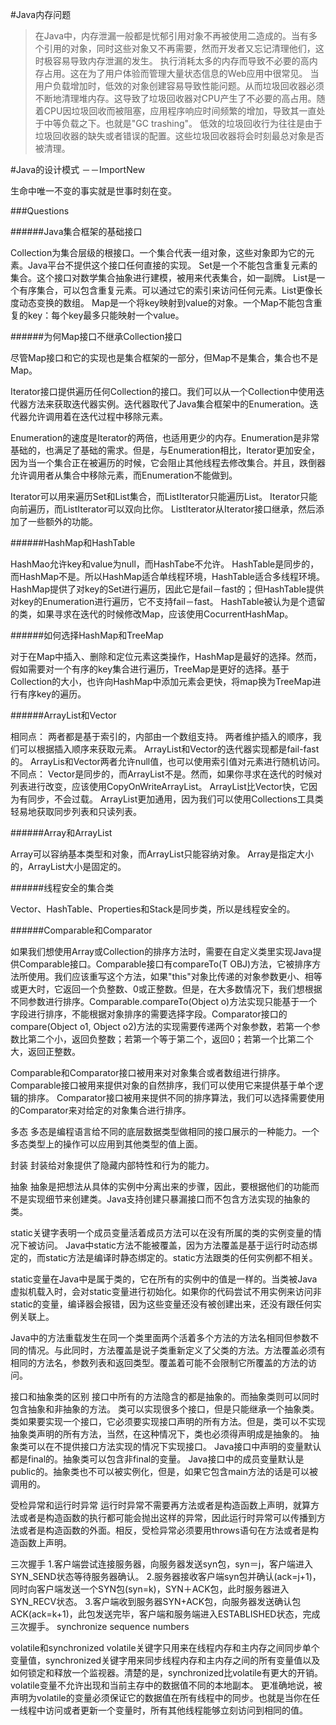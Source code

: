 #Java内存问题
>   在Java中，内存泄漏一般都是忧郁引用对象不再被使用二造成的。当有多个引用的对象，同时这些对象又不再需要，然而开发者又忘记清理他们，这时极容易导致内存泄漏的发生。
>   执行消耗太多的内存而导致不必要的高内存占用。这在为了用户体验而管理大量状态信息的Web应用中很常见。
>   当用户负载增加时，低效的对象创建容易导致性能问题。从而垃圾回收器必须不断地清理堆内存。这导致了垃圾回收器对CPU产生了不必要的高占用。随着CPU因垃圾回收而被阻塞，应用程序响应时间频繁的增加，导致其一直处于中等负载之下。也就是"GC trashing"。
>   低效的垃圾回收行为往往是由于垃圾回收器的缺失或者错误的配置。这些垃圾回收器将会时刻最总对象是否被清理。

#Java的设计模式 －－ImportNew

生命中唯一不变的事实就是世事时刻在变。

###Questions

######Java集合框架的基础接口

Collection为集合层级的根接口。一个集合代表一组对象，这些对象即为它的元素。Java平台不提供这个接口任何直接的实现。
Set是一个不能包含重复元素的集合。这个接口对数学集合抽象进行建模，被用来代表集合，如一副牌。
List是一个有序集合，可以包含重复元素。可以通过它的索引来访问任何元素。List更像长度动态变换的数组。
Map是一个将key映射到value的对象。一个Map不能包含重复的key：每个key最多只能映射一个value。

######为何Map接口不继承Collection接口

尽管Map接口和它的实现也是集合框架的一部分，但Map不是集合，集合也不是Map。

Iterator接口提供遍历任何Collection的接口。我们可以从一个Collection中使用迭代器方法来获取迭代器实例。迭代器取代了Java集合框架中的Enumeration。迭代器允许调用着在迭代过程中移除元素。

Enumeration的速度是Iterator的两倍，也适用更少的内存。Enumeration是非常基础的，也满足了基础的需求。但是，与Enumeration相比，Iterator更加安全，因为当一个集合正在被遍历的时候，它会阻止其他线程去修改集合。并且，跌倒器允许调用者从集合中移除元素，而Enumeration不能做到。

Iterator可以用来遍历Set和List集合，而ListIterator只能遍历List。
Iterator只能向前遍历，而ListIterator可以双向比你。
ListIterator从Iterator接口继承，然后添加了一些额外的功能。

######HashMap和HashTable

HashMao允许key和value为null，而HashTabe不允许。
HashTable是同步的，而HashMap不是。所以HashMap适合单线程环境，HashTable适合多线程环境。
HashMap提供了对key的Set进行遍历，因此它是fail－fast的；但HashTable提供对key的Enumeration进行遍历，它不支持fail－fast。
HashTable被认为是个遗留的类，如果寻求在迭代的时候修改Map，应该使用CocurrentHashMap。

######如何选择HashMap和TreeMap

对于在Map中插入、删除和定位元素这类操作，HashMap是最好的选择。然而，假如需要对一个有序的key集合进行遍历，TreeMap是更好的选择。基于Collection的大小，也许向HashMap中添加元素会更快，将map换为TreeMap进行有序key的遍历。

######ArrayList和Vector

相同点：
两者都是基于索引的，内部由一个数组支持。
两者维护插入的顺序，我们可以根据插入顺序来获取元素。
ArrayList和Vector的迭代器实现都是fail-fast的。
ArrayLis和Vector两者允许null值，也可以使用索引值对元素进行随机访问。
不同点：
Vector是同步的，而ArrayList不是。然而，如果你寻求在迭代的时候对列表进行改变，应该使用CopyOnWriteArrayList。
ArrayList比Vector快，它因为有同步，不会过载。
ArrayList更加通用，因为我们可以使用Collections工具类轻易地获取同步列表和只读列表。

######Array和ArrayList

Array可以容纳基本类型和对象，而ArrayList只能容纳对象。
Array是指定大小的，ArrayList大小是固定的。

######线程安全的集合类

Vector、HashTable、Properties和Stack是同步类，所以是线程安全的。

######Comparable和Comparator

如果我们想使用Array或Collection的排序方法时，需要在自定义类里实现Java提供Comparable接口。Comparable接口有compareTo(T OBJ)方法，它被排序方法所使用。我们应该重写这个方法，如果"this"对象比传递的对象参数更小、相等或更大时，它返回一个负整数、0或正整数。但是，在大多数情况下，我们想根据不同参数进行排序。Comparable.compareTo(Object o)方法实现只能基于一个字段进行排序，不能根据对象排序的需要选择字段。Comparator接口的compare(Object o1, Object o2)方法的实现需要传递两个对象参数，若第一个参数比第二个小，返回负整数；若第一个等于第二个，返回0；若第一个比第二个大，返回正整数。

Comparable和Comparator接口被用来对对象集合或者数组进行排序。
Comparable接口被用来提供对象的自然排序，我们可以使用它来提供基于单个逻辑的排序。
Comparator接口被用来提供不同的排序算法，我们可以选择需要使用的Comparator来对给定的对象集合进行排序。

多态
多态是编程语言给不同的底层数据类型做相同的接口展示的一种能力。一个多态类型上的操作可以应用到其他类型的值上面。

封装
封装给对象提供了隐藏内部特性和行为的能力。

抽象
抽象是把想法从具体的实例中分离出来的步骤，因此，要根据他们的功能而不是实现细节来创建类。Java支持创建只暴漏接口而不包含方法实现的抽象的类。

static关键字表明一个成员变量活着成员方法可以在没有所属的类的实例变量的情况下被访问。
Java中static方法不能被覆盖，因为方法覆盖是基于运行时动态绑定的，而static方法是编译时静态绑定的。static方法跟类的任何实例都不相关。

static变量在Java中是属于类的，它在所有的实例中的值是一样的。当类被Java虚拟机载入时，会对static变量进行初始化。如果你的代码尝试不用实例来访问非static的变量，编译器会报错，因为这些变量还没有被创建出来，还没有跟任何实例关联上。

Java中的方法重载发生在同一个类里面两个活着多个方法的方法名相同但参数不同的情况。与此同时，方法覆盖是说子类重新定义了父类的方法。方法覆盖必须有相同的方法名，参数列表和返回类型。覆盖着可能不会限制它所覆盖的方法的访问。

接口和抽象类的区别
接口中所有的方法隐含的都是抽象的。而抽象类则可以同时包含抽象和非抽象的方法。
类可以实现很多个接口，但是只能继承一个抽象类。
类如果要实现一个接口，它必须要实现接口声明的所有方法。但是，类可以不实现抽象类声明的所有方法，当然，在这种情况下，类也必须得声明成是抽象的。
抽象类可以在不提供接口方法实现的情况下实现接口。
Java接口中声明的变量默认都是final的。抽象类可以包含非final的变量。
Java接口中的成员变量默认是public的。抽象类也不可以被实例化，但是，如果它包含main方法的话是可以被调用的。

受检异常和运行时异常
运行时异常不需要再方法或者是构造函数上声明，就算方法或者是构造函数的执行都可能会抛出这样的异常，因此运行时异常可以传播到方法或者是构造函数的外面。相反，受检异常必须要用throws语句在方法或者是构造函数上声明。

三次握手
1.客户端尝试连接服务器，向服务器发送syn包，syn＝j，客户端进入SYN_SEND状态等待服务器确认。
2.服务器接收客户端syn包并确认(ack=j+1)，同时向客户端发送一个SYN包(syn=k)，SYN＋ACK包，此时服务器进入SYN_RECV状态。
3.客户端收到服务器SYN+ACK包，向服务器发送确认包ACK(ack=k+1)，此包发送完毕，客户端和服务端进入ESTABLISHED状态，完成三次握手。
synchronize sequence numbers

volatile和synchronized
volatile关键字只用来在线程内存和主内存之间同步单个变量值，synchronized关键字用来同步线程内存和主内存之间的所有变量值以及如何锁定和释放一个监视器。清楚的是，synchronized比volatile有更大的开销。volatile变量不允许出现和当前主存中的数据值不同的本地副本。
更准确地说，被声明为volatile的变量必须保证它的数据值在所有线程中的同步。也就是当你在任一线程中访问或者更新一个变量时，所有其他线程能够立刻访问到相同的值。

